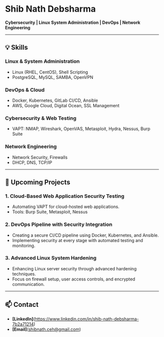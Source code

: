 # Shib Nath Debsharma

**Cybersecurity | Linux System Administration | DevOps | Network Engineering**

---

## 💡 Skills

### Linux & System Administration
- Linux (RHEL, CentOS), Shell Scripting
- PostgreSQL, MySQL, SAMBA, OpenVPN

### DevOps & Cloud
- Docker, Kubernetes, GitLab CI/CD, Ansible
- AWS, Google Cloud, Digital Ocean, SSL Management

### Cybersecurity & Web Testing
- VAPT: NMAP, Wireshark, OpenVAS, Metasploit, Hydra, Nessus, Burp Suite

### Network Engineering
- Network Security, Firewalls
- DHCP, DNS, TCP/IP

---

## 🚀 Upcoming Projects

### 1. **Cloud-Based Web Application Security Testing**
- Automating VAPT for cloud-hosted web applications.
- Tools: Burp Suite, Metasploit, Nessus

### 2. **DevOps Pipeline with Security Integration**
- Creating a secure CI/CD pipeline using Docker, Kubernetes, and Ansible.
- Implementing security at every stage with automated testing and monitoring.

### 3. **Advanced Linux System Hardening**
- Enhancing Linux server security through advanced hardening techniques.
- Focus on firewall setup, user access controls, and encrypted communication.

---

## 📫 Contact

- **[LinkedIn]**(https://www.linkedin.com/in/shib-nath-debsharma-7b2a71214) 
- **[Email]**(shibnath.ceh@gmail.com)  
